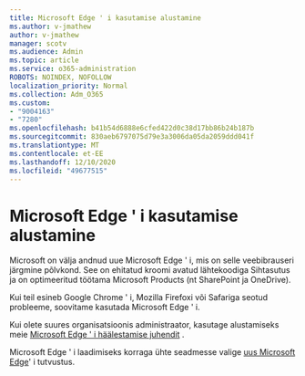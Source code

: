 ```yaml
---
title: Microsoft Edge ' i kasutamise alustamine
ms.author: v-jmathew
author: v-jmathew
manager: scotv
ms.audience: Admin
ms.topic: article
ms.service: o365-administration
ROBOTS: NOINDEX, NOFOLLOW
localization_priority: Normal
ms.collection: Adm_O365
ms.custom:
- "9004163"
- "7280"
ms.openlocfilehash: b41b54d6888e6cfed422d0c38d17bb86b24b187b
ms.sourcegitcommit: 830aeb6797075d79e3a3006da05da2059ddd041f
ms.translationtype: MT
ms.contentlocale: et-EE
ms.lasthandoff: 12/10/2020
ms.locfileid: "49677515"
---
```

# <a name="start-using-microsoft-edge"></a>Microsoft Edge ' i kasutamise alustamine

Microsoft on välja andnud uue Microsoft Edge ' i, mis on selle veebibrauseri järgmine põlvkond. See on ehitatud kroomi avatud lähtekoodiga Sihtasutus ja on optimeeritud töötama Microsoft Products (nt SharePoint ja OneDrive).

Kui teil esineb Google Chrome ' i, Mozilla Firefoxi või Safariga seotud probleeme, soovitame kasutada Microsoft Edge ' i.

Kui olete suures organisatsioonis administraator, kasutage alustamiseks meie [Microsoft Edge ' i häälestamise juhendit](https://go.microsoft.com/fwlink/?linkid=2142423) .

Microsoft Edge ' i laadimiseks korraga ühte seadmesse valige [uus Microsoft Edge](https://go.microsoft.com/fwlink/?linkid=2141049)' i tutvustus.
